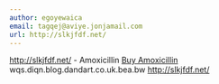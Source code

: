 ```yaml
---
author: egoyewaica
email: tagqej@aviye.jonjamail.com
url: http://slkjfdf.net/
---
```


http://slkjfdf.net/ - Amoxicillin <a href="http://slkjfdf.net/">Buy Amoxicillin</a> wqs.diqn.blog.dandart.co.uk.bea.bw http://slkjfdf.net/